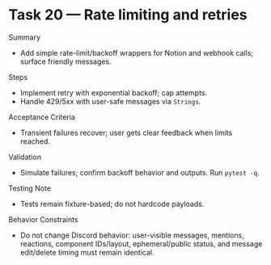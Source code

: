 # Task 20 — Rate limiting and retries

Summary
- Add simple rate-limit/backoff wrappers for Notion and webhook calls; surface friendly messages.

Steps
- Implement retry with exponential backoff; cap attempts.
- Handle 429/5xx with user-safe messages via `Strings`.

Acceptance Criteria
- Transient failures recover; user gets clear feedback when limits reached.

Validation
- Simulate failures; confirm backoff behavior and outputs. Run `pytest -q`.

Testing Note
- Tests remain fixture-based; do not hardcode payloads.

Behavior Constraints
- Do not change Discord behavior: user-visible messages, mentions, reactions, component IDs/layout, ephemeral/public status, and message edit/delete timing must remain identical.

